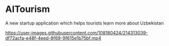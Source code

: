 # AITourism
A new startup application which helps tourists learn more about Uzbekistan


https://user-images.githubusercontent.com/108180424/214313039-df72acfa-e48f-4eed-8f69-9f615e1b75bf.mp4
